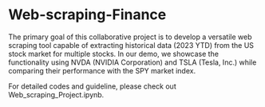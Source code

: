 # Web-scraping-Finance
The primary goal of this collaborative project is to develop a versatile web scraping tool capable of extracting historical data (2023 YTD) from the US stock market for multiple stocks. In our demo, we showcase the functionality using NVDA (NVIDIA Corporation) and TSLA (Tesla, Inc.) while comparing their performance with the SPY market index.

For detailed codes and guideline, please check out Web_scraping_Project.ipynb.

